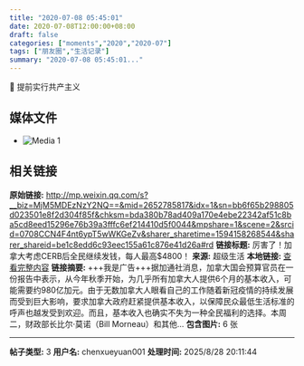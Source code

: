```yaml
---
title: "2020-07-08 05:45:01"
date: 2020-07-08T12:00:00+08:00
draft: false
categories: ["moments","2020","2020-07"]
tags: ["朋友圈","生活记录"]
summary: "2020-07-08 05:45:01..."
---
```


🌚 提前实行共产主义

## 媒体文件

- ![Media 1](/Moments/photos/2020-07-08/202007080545010.jpg)

## 相关链接

**原始链接:** http://mp.weixin.qq.com/s?__biz=MjM5MDEzNzY2NQ==&mid=2652785817&idx=1&sn=bb6f65b298805d023501e8f2d304f85f&chksm=bda380b78ad409a170e4ebe22342af51c8ba5cd8eed15296e76b39a3fffc6ef214410d5f0044&mpshare=1&scene=2&srcid=0708CCN4F4nt6ypT5wWKGeZv&sharer_sharetime=1594158268544&sharer_shareid=be1c8edd6c93eec155a61c876e41d26a#rd
**链接标题:** 厉害了！加拿大考虑CERB后全民继续发钱，每人最高$4800！
**来源:** 超级生活
**本地链接:** [查看完整内容](/link_content/2020/07/2020-07-08-2/link_content/)
**链接摘要:** +++我是广告+++据加通社消息，加拿大国会预算官员在一份报告中表示，从今年秋季开始，为几乎所有加拿大人提供6个月的基本收入，可能需要约980亿加元。由于无数加拿大人眼看自己的工作随着新冠疫情的持续发展而受到巨大影响，要求加拿大政府赶紧提供基本收入，以保障民众最低生活标准的呼声也越发受到欢迎。而且，基本收入也确实不失为一种全民福利的选择。本周二，财政部长比尔·莫诺（Bill Morneau）和其他...
**包含图片:** 6 张

---

**帖子类型:** 3
**用户名:** chenxueyuan001
**处理时间:** 2025/8/28 20:11:44